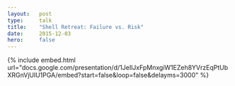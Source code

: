 ```yaml
---
layout:   post
type:     talk
title:    "Shell Retreat: Failure vs. Risk"
date:     2015-12-03
hero:     false
---
```


{% include embed.html url="docs.google.com/presentation/d/1JeIlJxFpMnxgiW1EZeh8YVrzEqPtUbXRGnVjUlU1PGA/embed?start=false&loop=false&delayms=3000" %}
